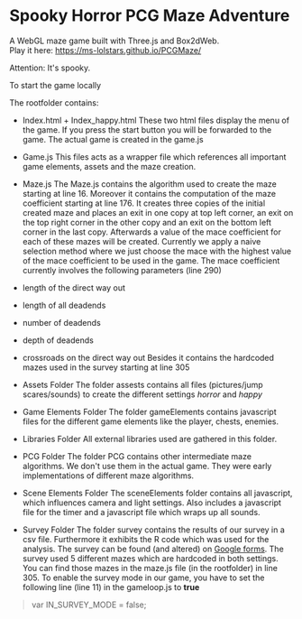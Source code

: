 # Spooky Horror PCG Maze Adventure

A WebGL maze game built with Three.js and Box2dWeb.  
Play it here: https://ms-lolstars.github.io/PCGMaze/

Attention: It's spooky.

To start the game locally

The rootfolder contains:
* Index.html + Index_happy.html
These two html files display the menu of the game. If you press the start button you will be forwarded to the game. The actual game is created in the game.js

* Game.js
This files acts as a wrapper file which references all important game elements, assets and the maze creation.

* Maze.js
The Maze.js contains the algorithm used to create the maze starting at line 16.
Moreover it contains the computation of the maze coefficient starting at line 176.
It creates three copies of the initial created maze and places an exit in one copy at top left corner, an exit on the top right corner in the other copy and an exit on the bottom left corner in the last copy. Afterwards a value of the mace coefficient for each of these mazes will be created. Currently we apply a naive selection method where we just choose the mace with the highest value of the mace coefficient to be used in the game.
The mace coefficient currently involves the following parameters (line 290)
* length of the direct way out
* length of all deadends
* number of deadends
* depth of deadends
* crossroads on the direct way out
Besides it contains the hardcoded mazes used in the survey starting at line 305

* Assets Folder
The folder assests contains all files (pictures/jump scares/sounds) to create the different settings _horror_ and _happy_

* Game Elements Folder
The folder gameElements contains javascript files for the different game elements like the player, chests, enemies.

* Libraries Folder
All external libraries used are gathered in this folder.

* PCG Folder
The folder PCG contains other intermediate maze algorithms. We don't use them in the actual game.
They were early implementations of different maze algorithms.

* Scene Elements Folder
The sceneElements folder contains all javascript, which influences camera and light settings. Also includes a javascript file for the timer and a javascript file which wraps up all sounds.

* Survey Folder
The folder survey contains the results of our survey in a csv file. Furthermore it exhibits the R code which was used for the analysis.
The survey can be found (and altered) on [Google forms](https://docs.google.com/forms/d/1NG5tnVk6JZseTEiQFpUveccg316Xh50umTtDE8_65Io/edit?usp=sharing).
The survey used 5 different mazes which are hardcoded in both settings.
You can find those mazes in the maze.js file (in the rootfolder) in line 305.
To enable the survey mode in our game, you have to set the following line (line 11) in the gameloop.js to **true**

> var IN_SURVEY_MODE = false;

